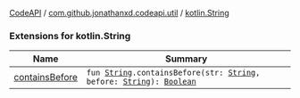 [CodeAPI](../../index.md) / [com.github.jonathanxd.codeapi.util](../index.md) / [kotlin.String](.)

### Extensions for kotlin.String

| Name | Summary |
|---|---|
| [containsBefore](contains-before.md) | `fun `[`String`](https://kotlinlang.org/api/latest/jvm/stdlib/kotlin/-string/index.html)`.containsBefore(str: `[`String`](https://kotlinlang.org/api/latest/jvm/stdlib/kotlin/-string/index.html)`, before: `[`String`](https://kotlinlang.org/api/latest/jvm/stdlib/kotlin/-string/index.html)`): `[`Boolean`](https://kotlinlang.org/api/latest/jvm/stdlib/kotlin/-boolean/index.html) |
